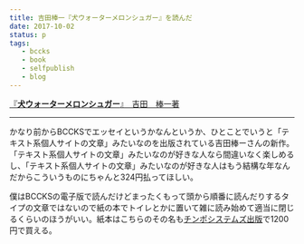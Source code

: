```yaml
---
title: 吉田棒一『犬ウォーターメロンシュガー』を読んだ
date: 2017-10-02
status: p
tags:
   - bccks
   - book
   - selfpublish
   - blog
---
```


<script src="//bccks.jp/bcck/150462/embed" type="text/javascript"></script>
<a href="https://bccks.jp/bcck/150462/info" title="犬ウォーターメロンシュガー" target="_blank">『<strong>犬ウォーターメロンシュガー</strong>』　吉田　棒一著</a>

---

かなり前からBCCKSでエッセイというかなんというか、ひとことでいうと「テキスト系個人サイトの文章」みたいなのを出版されている吉田棒ーさんの新作。「テキスト系個人サイトの文章」みたいなのが好きな人なら間違いなく楽しめるし、「テキスト系個人サイトの文章」みたいなのが好きな人はもう結構な年なんだからこういうものにちゃんと324円払ってほしい。

僕はBCCKSの電子版で読んだけどまったくもって頭から順番に読んだりするタイプの文章ではないので紙の本でトイレとかに置いて雑に読み始めて適当に閉じるくらいのほうがいい。紙本はこちらのその名も[チンポシステムズ出版](http://ycd.thebase.in/items/6901259)で1200円で買える。
